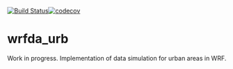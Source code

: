 [![Build Status](https://travis-ci.org/ERA-URBAN/wrfda_urb.svg?branch=master)](https://travis-ci.org/ERA-URBAN/wrfda_urb)[![codecov](https://codecov.io/gh/ERA-URBAN/wrfda_urb/branch/master/graph/badge.svg)](https://codecov.io/gh/ERA-URBAN/wrfda_urb)

# wrfda_urb

Work in progress. Implementation of data simulation for urban areas in WRF.

